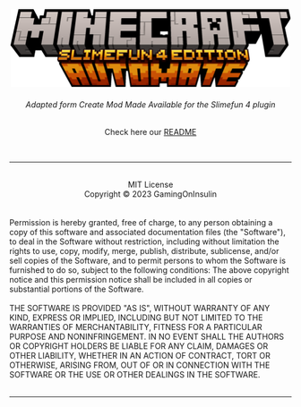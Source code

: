 <div align="center">
  <img src="assets\automate\minecraft_automate.png" alt="Profile Icon" width="500" hight="350"/>
  <h6><i>Adapted form Create Mod Made Available for the Slimefun 4 plugin</i></h6>
  <p>
    Check here our <a href="README.md" target="_blank">README</a>
  </p>
</div>
<br>
<hr>
<br>
<div align="center">
  MIT License <br>
  Copyright &copy; 2023 GamingOnInsulin
</div>
  <br><br>
 <div align="left">
    Permission is hereby granted, free of charge, to any person obtaining a copy
    of this software and associated documentation files (the "Software"), to deal
    in the Software without restriction, including without limitation the rights
    to use, copy, modify, merge, publish, distribute, sublicense, and/or sell
    copies of the Software, and to permit persons to whom the Software is
    furnished to do so, subject to the following conditions:
    The above copyright notice and this permission notice shall be included in all
    copies or substantial portions of the Software.
    <br><br>
    THE SOFTWARE IS PROVIDED "AS IS", WITHOUT WARRANTY OF ANY KIND, EXPRESS OR
    IMPLIED, INCLUDING BUT NOT LIMITED TO THE WARRANTIES OF MERCHANTABILITY,
    FITNESS FOR A PARTICULAR PURPOSE AND NONINFRINGEMENT. IN NO EVENT SHALL THE
    AUTHORS OR COPYRIGHT HOLDERS BE LIABLE FOR ANY CLAIM, DAMAGES OR OTHER
    LIABILITY, WHETHER IN AN ACTION OF CONTRACT, TORT OR OTHERWISE, ARISING FROM,
    OUT OF OR IN CONNECTION WITH THE SOFTWARE OR THE USE OR OTHER DEALINGS IN THE
    SOFTWARE.
  </div>
  <br>
  <hr>
